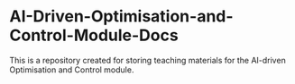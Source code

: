 # AI-Driven-Optimisation-and-Control-Module-Docs

This is a repository created for storing teaching materials for the AI-driven Optimisation and Control module.
